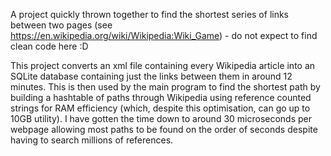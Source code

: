 A project quickly thrown together to find the shortest series of links between two pages (see https://en.wikipedia.org/wiki/Wikipedia:Wiki_Game) - do not expect to find clean code here :D

This project converts an xml file containing every Wikipedia article into an SQLite database containing just the links between them in around 12 minutes. This is then used by the main program to find the shortest path by building a hashtable of paths through Wikipedia
using reference counted strings for RAM efficiency (which, despite this optimisation, can go up to 10GB utility). I have gotten the time down to around 30 microseconds per webpage allowing most paths to be found on the order of seconds despite having to search
millions of references.
